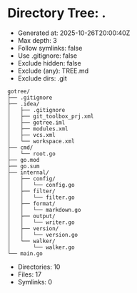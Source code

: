 # Directory Tree: .

- Generated at: 2025-10-26T20:00:40Z
- Max depth: 3
- Follow symlinks: false
- Use .gitignore: false
- Exclude hidden: false
- Exclude (any): TREE.md
- Exclude dirs: .git

```text
gotree/
├── .gitignore
├── .idea/
│   ├── .gitignore
│   ├── git_toolbox_prj.xml
│   ├── gotree.iml
│   ├── modules.xml
│   ├── vcs.xml
│   └── workspace.xml
├── cmd/
│   └── root.go
├── go.mod
├── go.sum
├── internal/
│   ├── config/
│   │   └── config.go
│   ├── filter/
│   │   └── filter.go
│   ├── format/
│   │   └── markdown.go
│   ├── output/
│   │   └── writer.go
│   ├── version/
│   │   └── version.go
│   └── walker/
│       └── walker.go
└── main.go
```

- Directories: 10
- Files: 17
- Symlinks: 0
